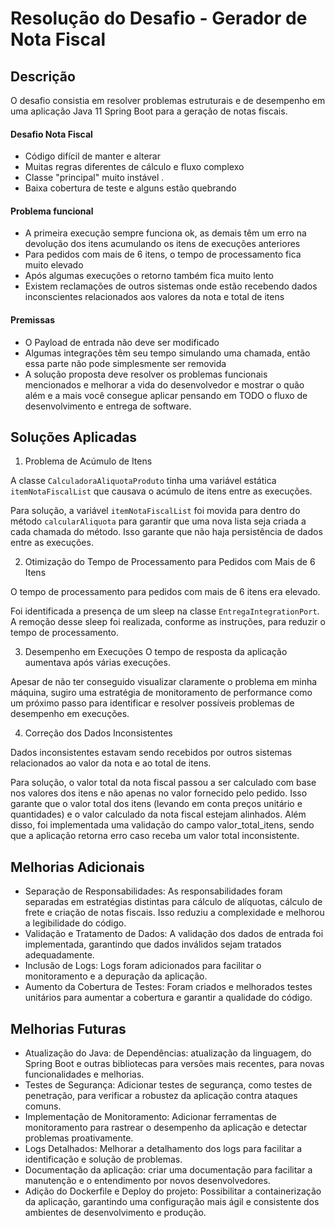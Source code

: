 
# Resolução do Desafio - Gerador de Nota Fiscal


## Descrição

O desafio consistia em resolver problemas estruturais e de desempenho em uma aplicação Java 11 Spring Boot para a geração de notas fiscais.

#### Desafio Nota Fiscal 

* Código difícil de manter e alterar
* Muitas regras diferentes de cálculo e fluxo complexo
* Classe "principal" muito instável .
* Baixa cobertura de teste e alguns estão quebrando

#### Problema funcional

* A primeira execução sempre funciona ok, as demais têm um erro na devolução dos itens acumulando os itens de execuções anteriores
* Para pedidos com mais de 6 itens, o tempo de processamento fica muito elevado
* Após algumas execuções o retorno também fica muito lento
* Existem reclamações de outros sistemas onde estão recebendo dados inconscientes relacionados aos valores da nota e total de itens

#### Premissas

* O Payload de entrada não deve ser modificado
* Algumas integrações têm seu tempo simulando uma chamada, então essa parte não pode simplesmente ser removida
* A solução proposta deve resolver os problemas funcionais mencionados e melhorar a vida do desenvolvedor e mostrar o quão além e a mais você consegue aplicar pensando em TODO o fluxo de desenvolvimento e entrega de software.

## Soluções Aplicadas
1. Problema de Acúmulo de Itens

A classe `CalculadoraAliquotaProduto` tinha uma variável estática `itemNotaFiscalList` que causava o acúmulo de itens entre as execuções.

Para solução, a variável `itemNotaFiscalList` foi movida para dentro do método `calcularAliquota` para garantir que uma nova lista seja criada a cada chamada do método. Isso garante que não haja persistência de dados entre as execuções.

2. Otimização do Tempo de Processamento para Pedidos com Mais de 6 Itens

O tempo de processamento para pedidos com mais de 6 itens era elevado.

Foi identificada a presença de um sleep na classe `EntregaIntegrationPort`. A remoção desse sleep foi realizada, conforme as instruções, para reduzir o tempo de processamento.

3. Desempenho em Execuções
O tempo de resposta da aplicação aumentava após várias execuções.

Apesar de não ter conseguido visualizar claramente o problema em minha máquina, sugiro uma estratégia de monitoramento de performance como um próximo passo para identificar e resolver possíveis problemas de desempenho em execuções.

4. Correção dos Dados Inconsistentes

Dados inconsistentes estavam sendo recebidos por outros sistemas relacionados ao valor da nota e ao total de itens.

Para solução, o valor total da nota fiscal passou a ser calculado com base nos valores dos itens e não apenas no valor fornecido pelo pedido. Isso garante que o valor total dos itens (levando em conta preços unitário e quantidades) e o valor calculado da nota fiscal estejam alinhados. Além disso, foi implementada uma validação do campo valor_total_itens, sendo que a aplicação retorna erro caso receba um valor total inconsistente.

## Melhorias Adicionais
* Separação de Responsabilidades:
As responsabilidades foram separadas em estratégias distintas para cálculo de alíquotas, cálculo de frete e criação de notas fiscais.
Isso reduziu a complexidade e melhorou a legibilidade do código.
* Validação e Tratamento de Dados:
A validação dos dados de entrada foi implementada, garantindo que dados inválidos sejam tratados adequadamente.
* Inclusão de Logs:
Logs foram adicionados para facilitar o monitoramento e a depuração da aplicação.
* Aumento da Cobertura de Testes:
Foram criados e melhorados testes unitários para aumentar a cobertura e garantir a qualidade do código.

## Melhorias Futuras

* Atualização do Java: de Dependências: atualização da linguagem, do Spring Boot e outras bibliotecas para versões mais recentes, para novas funcionalidades e melhorias.
* Testes de Segurança: Adicionar testes de segurança, como testes de penetração, para verificar a robustez da aplicação contra ataques comuns.
* Implementação de Monitoramento: Adicionar ferramentas de monitoramento para rastrear o desempenho da aplicação e detectar problemas proativamente.
* Logs Detalhados: Melhorar a detalhamento dos logs para facilitar a identificação e solução de problemas.
* Documentação da aplicação: criar uma documentação para facilitar a manutenção e o entendimento por novos desenvolvedores.
* Adição do Dockerfile e Deploy do projeto: Possibilitar a containerização da aplicação, garantindo uma configuração mais ágil e consistente dos ambientes de desenvolvimento e produção.